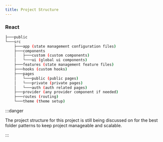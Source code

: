 ```yaml
---
title: Project Structure
---
```


### React

```bash title="Project structure in React"
├───public
└───src
    ├───app (state management configuration files)
    ├───components
    │   ├───custom (custom components)
    │   └───ui (global ui components)
    ├───features (state management feature files)
    ├───hooks (custom hooks)
    ├───pages
    │   └───public (public pages)
    │   └───private (private pages)
    │   └───auth (auth related pages)
    ├───provider (any provider component if needed)
    ├───routes (routing)
    └───theme (theme setup)
```

:::danger

The project structure for this project is still being discussed on for the best folder patterns to keep project manageable and scalable.

:::
